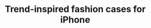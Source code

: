 ---
layout: project
permalink: /iphone_cases/
title: "Trend-inspired fashion cases for iPhone"
description: "Samples of the fashion inspired designs for many different users styles, occasions, and price points."
challenge: "Our client needed trend-inspired fashion cases for the upcoming Apple iPhone."
result: "For Fall 2017, these case designs were inspired by new visual trends of mixing and morphing patterns to create a new made-up reality. The patterns create new layered forms and never-imagined animal prints to match timely fashion interests. The back surface of the phone was used as a canvas to create geometric and amorphous patterns that were part of fashion trends."
services:
 - "research"
 - "ideation"
 - "3D CAD"
main_image: "/assets/images/projects/iphone_cases/main.jpg"
images:
 - "/assets/images/projects/iphone_cases/01.jpg"
 - "/assets/images/projects/iphone_cases/02.jpg"
 - "/assets/images/projects/iphone_cases/03.jpg"
---